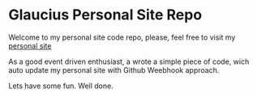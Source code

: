 # Glaucius Personal Site Repo
Welcome to my personal site code repo, please, feel free to visit my [personal site](http://google.com)

As a good event driven enthusiast, a wrote a simple piece of code, wich auto update my personal site with Github Weebhook approach.

Lets have some fun. Well done.



